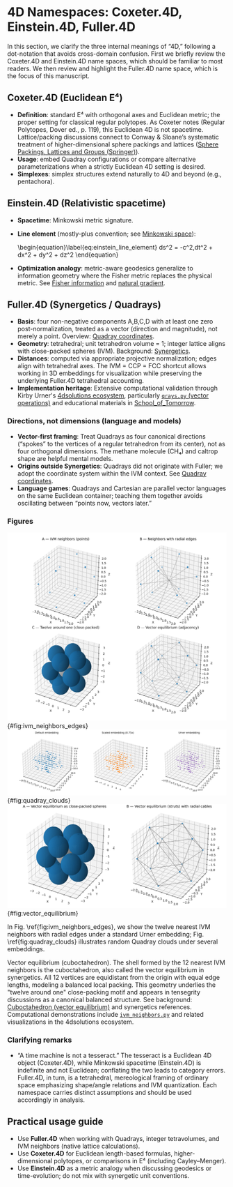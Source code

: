 # 4D Namespaces: Coxeter.4D, Einstein.4D, Fuller.4D

In this section, we clarify the three internal meanings of “4D,” following a dot-notation that avoids cross-domain confusion. First we briefly review the Coxeter.4D and Einstein.4D name spaces, which should be familiar to most readers. We then review and highlight the Fuller.4D name space, which is the focus of this manuscript.

## Coxeter.4D (Euclidean E⁴)

- **Definition**: standard E⁴ with orthogonal axes and Euclidean metric; the proper setting for classical regular polytopes. As Coxeter notes (Regular Polytopes, Dover ed., p. 119), this Euclidean 4D is not spacetime. Lattice/packing discussions connect to Conway & Sloane’s systematic treatment of higher-dimensional sphere packings and lattices ([Sphere Packings, Lattices and Groups (Springer)](https://link.springer.com/book/10.1007/978-1-4757-6568-7)).
- **Usage**: embed Quadray configurations or compare alternative parameterizations when a strictly Euclidean 4D setting is desired.
- **Simplexes**: simplex structures extend naturally to 4D and beyond (e.g., pentachora).

## Einstein.4D (Relativistic spacetime)

- **Spacetime**: Minkowski metric signature.
- **Line element** (mostly-plus convention; see [Minkowski space](https://en.wikipedia.org/wiki/Minkowski_space)):

  \begin{equation}\label{eq:einstein_line_element}
  ds^2 = -c^2\,dt^2 + dx^2 + dy^2 + dz^2
  \end{equation}

- **Optimization analogy**: metric-aware geodesics generalize to information geometry where the Fisher metric replaces the physical metric. See [Fisher information](https://en.wikipedia.org/wiki/Fisher_information) and [natural gradient](https://en.wikipedia.org/wiki/Natural_gradient).

## Fuller.4D (Synergetics / Quadrays)

- **Basis**: four non-negative components A,B,C,D with at least one zero post-normalization, treated as a vector (direction and magnitude), not merely a point. Overview: [Quadray coordinates](https://en.wikipedia.org/wiki/Quadray_coordinates).
- **Geometry**: tetrahedral; unit tetrahedron volume = 1; integer lattice aligns with close-packed spheres (IVM). Background: [Synergetics](https://en.wikipedia.org/wiki/Synergetics_(Fuller)).
- **Distances**: computed via appropriate projective normalization; edges align with tetrahedral axes. The IVM = CCP = FCC shortcut allows working in 3D embeddings for visualization while preserving the underlying Fuller.4D tetrahedral accounting.
- **Implementation heritage**: Extensive computational validation through Kirby Urner's [4dsolutions ecosystem](https://github.com/4dsolutions), particularly [`qrays.py` (vector operations)](https://github.com/4dsolutions/m4w/blob/main/qrays.py) and educational materials in [School_of_Tomorrow](https://github.com/4dsolutions/School_of_Tomorrow).

### Directions, not dimensions (language and models)

- **Vector-first framing**: Treat Quadrays as four canonical directions (“spokes” to the vertices of a regular tetrahedron from its center), not as four orthogonal dimensions. The methane molecule (CH₄) and caltrop shape are helpful mental models.
- **Origins outside Synergetics**: Quadrays did not originate with Fuller; we adopt the coordinate system within the IVM context. See [Quadray coordinates](https://en.wikipedia.org/wiki/Quadray_coordinates).
- **Language games**: Quadrays and Cartesian are parallel vector languages on the same Euclidean container; teaching them together avoids oscillating between “points now, vectors later.”

### Figures

![IVM neighbors and radial edges (2×2 panels). A: neighbor points; B: points with radial edges from origin; C: twelve-around-one close-packed spheres (vector equilibrium); D: adjacency graph among touching neighbors.](../output/ivm_neighbors_edges.png){#fig:ivm_neighbors_edges}
![Random Quadray clouds under embeddings (projections of uniformly sampled integer Quadrays through canonical maps).](../output/quadray_clouds.png){#fig:quadray_clouds}
![Vector equilibrium panels. A: twelve-around-one close-packed spheres at IVM neighbor positions plus central sphere (kissing spheres). B: adjacency (struts) among touching neighbors with light radial cables to origin (stylized tensegrity).](../output/vector_equilibrium_panels.png){#fig:vector_equilibrium}

In Fig. \ref{fig:ivm_neighbors_edges}, we show the twelve nearest IVM neighbors with radial edges under a standard Urner embedding; Fig. \ref{fig:quadray_clouds} illustrates random Quadray clouds under several embeddings.

Vector equilibrium (cuboctahedron). The shell formed by the 12 nearest IVM neighbors is the cuboctahedron, also called the vector equilibrium in synergetics. All 12 vertices are equidistant from the origin with equal edge lengths, modeling a balanced local packing. This geometry underlies the "twelve around one" close-packing motif and appears in tensegrity discussions as a canonical balanced structure. See background: [Cuboctahedron (vector equilibrium)](https://en.wikipedia.org/wiki/Cuboctahedron) and synergetics references. Computational demonstrations include [`ivm_neighbors.py`](https://github.com/4dsolutions/School_of_Tomorrow/blob/master/quadcraft.py) and related visualizations in the 4dsolutions ecosystem.

### Clarifying remarks

- “A time machine is not a tesseract.” The tesseract is a Euclidean 4D object (Coxeter.4D), while Minkowski spacetime (Einstein.4D) is indefinite and not Euclidean; conflating the two leads to category errors. Fuller.4D, in turn, is a tetrahedral, mereological framing of ordinary space emphasizing shape/angle relations and IVM quantization. Each namespace carries distinct assumptions and should be used accordingly in analysis.

## Practical usage guide

- Use **Fuller.4D** when working with Quadrays, integer tetravolumes, and IVM neighbors (native lattice calculations).
- Use **Coxeter.4D** for Euclidean length-based formulas, higher-dimensional polytopes, or comparisons in E⁴ (including Cayley–Menger).
- Use **Einstein.4D** as a metric analogy when discussing geodesics or time-evolution; do not mix with synergetic unit conventions.
